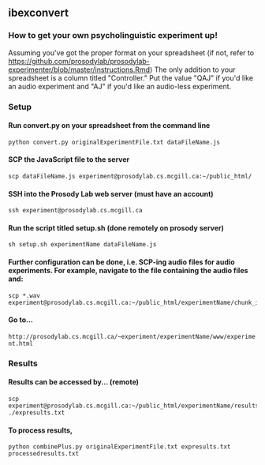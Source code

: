 ## ibexconvert

### How to get your own psycholinguistic experiment up!
Assuming you've got the proper format on your spreadsheet (if not, refer to https://github.com/prosodylab/prosodylab-experimenter/blob/master/instructions.Rmd)
The only addition to your spreadsheet is a column titled "Controller." Put the value "QAJ" if you'd like an audio experiment and "AJ" if you'd like an audio-less experiment.

### Setup

#### Run convert.py on your spreadsheet from the command line

``` {r, engine='bash', count_lines}
python convert.py originalExperimentFile.txt dataFileName.js 
```

#### SCP the JavaScript file to the server

``` {r, engine='bash', count_lines}
scp dataFileName.js experiment@prosodylab.cs.mcgill.ca:~/public_html/
```

#### SSH into the Prosody Lab web server (must have an account)

``` {r, engine='bash', count_lines}
ssh experiment@prosodylab.cs.mcgill.ca
```

#### Run the script titled setup.sh (done remotely on prosody server)

``` {r, engine='bash', count_lines}
sh setup.sh experimentName dataFileName.js
```

#### Further configuration can be done, i.e. SCP-ing audio files for audio experiments. For example, navigate to the file containing the audio files and:
``` {r, engine='bash', count_lines}
scp *.wav experiment@prosodylab.cs.mcgill.ca:~/public_html/experimentName/chunk_includes
```

#### Go to...
`http://prosodylab.cs.mcgill.ca/~experiment/experimentName/www/experiment.html`


### Results

#### Results can be accessed by... (remote)

``` {r, engine='bash', count_lines}
scp experiment@prosodylab.cs.mcgill.ca:~/public_html/experimentName/results/results.txt ./expresults.txt
```

#### To process results,
``` {r, engine='bash', count_lines}
python combinePlus.py originalExperimentFile.txt expresults.txt processedresults.txt
```


